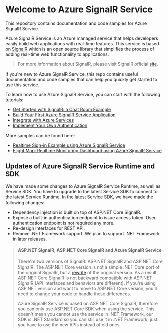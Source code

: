 # Welcome to Azure SignalR Service

This repository contains documentation and code samples for Azure SignalR Service.

Azure SignalR Service is an Azure managed service that helps developers easily build web applications with real-time features. This service is based on [SignalR](https://github.com/aspnet/SignalR) which is an open source library that simplifies the process of adding real-time web functionality to applications.

> For more information about SignalR, please visit SignalR official [site](https://www.asp.net/signalr).

If you're new to Azure SignalR Service, this repo contains useful documentation and code samples that can help you quickly get started to use this service.

To learn how to use Azure SignalR Service, you can start with the following tutorials:

* [Get Started with SignalR: a Chat Room Example](./samples/ChatRoomLocal/README.md)
* [Build Your First Azure SignalR Service Application](./samples/ChatRoom/README.md)
* [Integrate with Azure Services](./docs/azure-integration.md)
* [Implement Your Own Authentication](./samples/GitHubChat/README.md)

More samples can be found here:

* [Realtime Sign-in Example using Azure SignalR Service](samples/RealtimeSignIn)
* [Flight Map: Realtime Monitoring Dashboard using Azure SignalR Service](samples/FlightMap)

## Updates of Azure SignalR Service Runtime and SDK

We have made some changes to Azure SignalR Service Runtime, as well as Service SDK. You have to upgrade to the latest Service SDK to connect to the latest Service Runtime.
In the latest Service SDK, we have made the following changes:

- Dependency injection is built on top of ASP.NET Core SignalR.
- Expose a built-in authentication endpoint to issue access token. User authentication endpoint is not required any more.
- Re-design interfaces for REST API.
- Remove .NET Framework support. We plan to support .NET Framework in later releases.


> #### ASP.NET SignalR, ASP.NET Core SignalR and Azure SignalR Service
> There're two versions of SignalR: ASP.NET SignalR and ASP.NET Core SignalR. The ASP.NET Core version is not a simple .NET Core port of the original SignalR, but a [rewrite](https://blogs.msdn.microsoft.com/webdev/2017/09/14/announcing-signalr-for-asp-net-core-2-0/) of the original version.
> As a result, ASP.NET Core SignalR is not backward compatible with ASP.NET SignalR (API interfaces and behaviors are different). If you're using ASP.NET version and want to move to ASP.NET Core version, you'll need to change your code to handle these differences.
>
> Azure SignalR Service is based on ASP.NET Core SignalR, therefore you can only use ASP.NET Core SDK when using the service.
> This doesn't mean you cannot use the service in .NET Framework, our SDK is .NET Standard so you can still use it in .NET Framework, just you have to use the new APIs instead of old ones.

